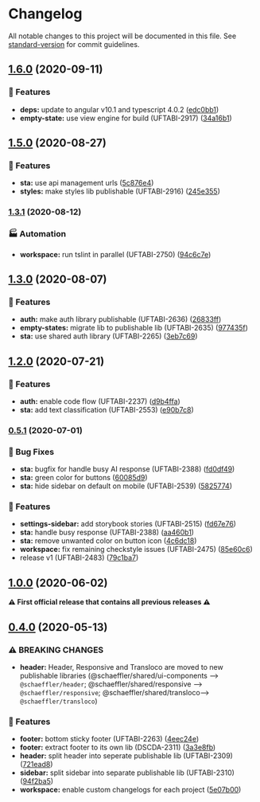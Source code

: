 # Changelog

All notable changes to this project will be documented in this file. See [standard-version](https://github.com/conventional-changelog/standard-version) for commit guidelines.

## [1.6.0](https://gitlab.schaeffler.com/frontend-schaeffler/schaeffler-frontend/compare/v1.5.0...v1.6.0) (2020-09-11)


### 🎸 Features

* **deps:** update to angular v10.1 and typescript 4.0.2 ([edc0bb1](https://gitlab.schaeffler.com/frontend-schaeffler/schaeffler-frontend/commit/edc0bb1d32af1b0b585de3f79bc96eaf393c240e))
* **empty-state:** use view engine for build (UFTABI-2917) ([34a16b1](https://gitlab.schaeffler.com/frontend-schaeffler/schaeffler-frontend/commit/34a16b189b73e97dd86d10bbf936a836468ac0f3))

## [1.5.0](https://gitlab.schaeffler.com/frontend-schaeffler/schaeffler-frontend/compare/v1.4.0...v1.5.0) (2020-08-27)


### 🎸 Features

* **sta:** use api management urls ([5c876e4](https://gitlab.schaeffler.com/frontend-schaeffler/schaeffler-frontend/commit/5c876e4d39eb1238eb3f00a8cc2c34d9d967588a))
* **styles:** make styles lib publishable (UFTABI-2916) ([245e355](https://gitlab.schaeffler.com/frontend-schaeffler/schaeffler-frontend/commit/245e355c6de4dafff18bdf03301074adb41669c3))

### [1.3.1](https://gitlab.schaeffler.com/frontend-schaeffler/schaeffler-frontend/compare/v1.3.0...v1.3.1) (2020-08-12)


### 🏭 Automation

* **workspace:** run tslint in parallel (UFTABI-2750) ([94c6c7e](https://gitlab.schaeffler.com/frontend-schaeffler/schaeffler-frontend/commit/94c6c7e196be1a304f85559a4f35f4d1adccc439))

## [1.3.0](https://gitlab.schaeffler.com/frontend-schaeffler/schaeffler-frontend/compare/v1.2.0...v1.3.0) (2020-08-07)


### 🎸 Features

* **auth:** make auth library publishable (UFTABI-2636) ([26833ff](https://gitlab.schaeffler.com/frontend-schaeffler/schaeffler-frontend/commit/26833ffdccd5dc448e99130de7fd240462721e02))
* **empty-states:** migrate lib to publishable lib (UFTABI-2635) ([977435f](https://gitlab.schaeffler.com/frontend-schaeffler/schaeffler-frontend/commit/977435f2481c68dcb842cbe3f3aaa93302e0175d))
* **sta:** use shared auth library (UFTABI-2265) ([3eb7c69](https://gitlab.schaeffler.com/frontend-schaeffler/schaeffler-frontend/commit/3eb7c69b3c6aec1b05766205d06f87ce4c821d7a))

## [1.2.0](https://gitlab.schaeffler.com/frontend-schaeffler/schaeffler-frontend/compare/v1.1.0...v1.2.0) (2020-07-21)


### 🎸 Features

* **auth:** enable code flow (UFTABI-2237) ([d9b4ffa](https://gitlab.schaeffler.com/frontend-schaeffler/schaeffler-frontend/commit/d9b4ffa0452b69f4547db98f0698f8f9d8eabd91))
* **sta:** add text classification (UFTABI-2553) ([e90b7c8](https://gitlab.schaeffler.com/frontend-schaeffler/schaeffler-frontend/commit/e90b7c86a728d146760dfdadd6b0714b6529d675))

### [0.5.1](https://gitlab.schaeffler.com/frontend-schaeffler/schaeffler-frontend/compare/v0.5.0...v0.5.1) (2020-07-01)


### 🐛 Bug Fixes

* **sta:** bugfix for handle busy AI response (UFTABI-2388) ([fd0df49](https://gitlab.schaeffler.com/frontend-schaeffler/schaeffler-frontend/commit/fd0df49f5220c70db5f84d0c73abb45cbbf8d523))
* **sta:** green color for buttons ([60085d9](https://gitlab.schaeffler.com/frontend-schaeffler/schaeffler-frontend/commit/60085d91c177d7001d435915b838f2351d410482))
* **sta:** hide sidebar on default on mobile (UFTABI-2539) ([5825774](https://gitlab.schaeffler.com/frontend-schaeffler/schaeffler-frontend/commit/5825774b061b29c53e3183898f84264bf0550e67))


### 🎸 Features

* **settings-sidebar:** add storybook stories (UFTABI-2515) ([fd67e76](https://gitlab.schaeffler.com/frontend-schaeffler/schaeffler-frontend/commit/fd67e760086bc3baf13c53ca954678ec5dfec4a6))
* **sta:** handle busy response (UFTABI-2388) ([aa460b1](https://gitlab.schaeffler.com/frontend-schaeffler/schaeffler-frontend/commit/aa460b193b0f0996e0bc175012f4d60815707db3))
* **sta:** remove unwanted color on button icon ([4c6dc18](https://gitlab.schaeffler.com/frontend-schaeffler/schaeffler-frontend/commit/4c6dc18d45b258d98f78c143d3f78c89699b952e))
* **workspace:** fix remaining checkstyle issues (UFTABI-2475) ([85e60c6](https://gitlab.schaeffler.com/frontend-schaeffler/schaeffler-frontend/commit/85e60c64358058127774aec52f72082721e984d8))
* release v1 (UFTABI-2483) ([79c1ba7](https://gitlab.schaeffler.com/frontend-schaeffler/schaeffler-frontend/commit/79c1ba7c6c1af8ccd909083d91fffbe0ae017ebb))

## [1.0.0](https://gitlab.schaeffler.com/frontend-schaeffler/schaeffler-frontend/compare/v0.5.0...v1.0.0) (2020-06-02)

**⚠ First official release that contains all previous releases ⚠**

## [0.4.0](https://gitlab.schaeffler.com/frontend-schaeffler/schaeffler-frontend/compare/v0.3.0...v0.4.0) (2020-05-13)


### ⚠ BREAKING CHANGES

* **header:** Header, Responsive and Transloco are moved to new publishable libraries (@schaeffler/shared/ui-components --> `@schaeffler/header`; @schaeffler/shared/responsive --> `@schaeffler/responsive`; @schaeffler/shared/transloco--> `@schaeffler/transloco`)

### 🎸 Features

* **footer:** bottom sticky footer (UFTABI-2263) ([4eec24e](https://gitlab.schaeffler.com/frontend-schaeffler/schaeffler-frontend/commit/4eec24e73bc931bac85a311293420745048ad82a))
* **footer:** extract footer to its own lib (DSCDA-2311) ([3a3e8fb](https://gitlab.schaeffler.com/frontend-schaeffler/schaeffler-frontend/commit/3a3e8fb00f23a065dfe021de09205ec6d408b0b8))
* **header:** split header into seperate publishable lib (UFTABI-2309) ([721ead8](https://gitlab.schaeffler.com/frontend-schaeffler/schaeffler-frontend/commit/721ead8681c9ce017e6ff939911dc31d449831f7))
* **sidebar:** split sidebar into separate publishable lib (UFTABI-2310) ([94f2ba5](https://gitlab.schaeffler.com/frontend-schaeffler/schaeffler-frontend/commit/94f2ba5421d4d12af18cb0efe25fe52fbd6893c0))
* **workspace:** enable custom changelogs for each project ([5e07b00](https://gitlab.schaeffler.com/frontend-schaeffler/schaeffler-frontend/commit/5e07b0064e287f9c8f5187b96617c9f685089052))
